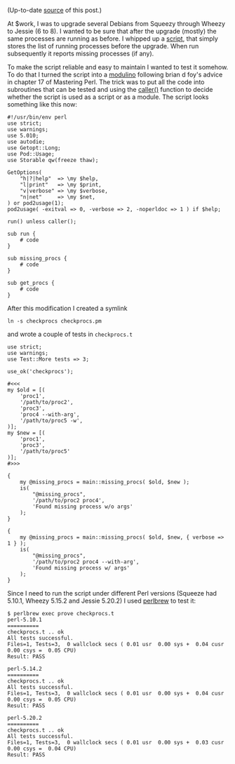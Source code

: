 (Up-to-date [source](https://github.com/jreisinger/blog/blob/master/posts/testing-perl-script.md) of this post.)

At $work, I was to upgrade several Debians from Squeezy through Wheezy to
Jessie (6 to 8). I wanted to be sure that after the upgrade (mostly) the same
processes are running as before. I whipped up a
[script](https://github.com/jreisinger/checkprocs/blob/master/checkprocs), that
simply stores the list of running processes before the upgrade. When run
subsequently it reports missing processes (if any). 

To make the script reliable and easy to maintain I wanted to test it somehow.
To do that I turned the script into a
[modulino](http://www.perlmonks.org/index.pl?node_id=396759) following brian d
foy's advice in chapter 17 of Mastering Perl. The trick was to put all the code
into subroutines that can be tested and using the
[caller()](http://perldoc.perl.org/functions/caller.html) function to decide
whether the script is used as a script or as a module. The script looks something 
like this now:

    #!/usr/bin/env perl
    use strict;
    use warnings;
    use 5.010;
    use autodie;
    use Getopt::Long;
    use Pod::Usage;
    use Storable qw(freeze thaw);
    
    GetOptions(
        "h|?|help"  => \my $help,
        "l|print"   => \my $print,
        "v|verbose" => \my $verbose,
        "n|net"     => \my $net,
    ) or pod2usage(1);
    pod2usage( -exitval => 0, -verbose => 2, -noperldoc => 1 ) if $help;
    
    run() unless caller();
    
    sub run {
        # code
    }
    
    sub missing_procs {
        # code
    }

    sub get_procs {
        # code
    }

After this modification I created a symlink

    ln -s checkprocs checkprocs.pm 

and wrote a couple of tests in `checkprocs.t`

    use strict;
    use warnings;
    use Test::More tests => 3;
    
    use_ok('checkprocs');
    
    #<<<
    my $old = [(
        'proc1',
        '/path/to/proc2',
        'proc3',
        'proc4 --with-arg',
        '/path/to/proc5 -w',
    )];
    my $new = [(
        'proc1',
        'proc3',
        '/path/to/proc5'
    )];
    #>>>
    
    {
        my @missing_procs = main::missing_procs( $old, $new );
        is(
            "@missing_procs",
            '/path/to/proc2 proc4',
            'Found missing process w/o args'
        );
    }
    
    {
        my @missing_procs = main::missing_procs( $old, $new, { verbose => 1 } );
        is(
            "@missing_procs",
            '/path/to/proc2 proc4 --with-arg',
            'Found missing process w/ args'
        );
    }

Since I need to run the script under different Perl versions (Squeeze had
5.10.1, Wheezy 5.15.2 and Jessie 5.20.2) I used [perlbrew](http://perlbrew.pl)
to test it:

    $ perlbrew exec prove checkprocs.t
    perl-5.10.1
    ==========
    checkprocs.t .. ok
    All tests successful.
    Files=1, Tests=3,  0 wallclock secs ( 0.01 usr  0.00 sys +  0.04 cusr  0.00 csys =  0.05 CPU)
    Result: PASS
    
    perl-5.14.2
    ==========
    checkprocs.t .. ok
    All tests successful.
    Files=1, Tests=3,  0 wallclock secs ( 0.01 usr  0.00 sys +  0.04 cusr  0.00 csys =  0.05 CPU)
    Result: PASS
    
    perl-5.20.2
    ==========
    checkprocs.t .. ok
    All tests successful.
    Files=1, Tests=3,  0 wallclock secs ( 0.01 usr  0.00 sys +  0.03 cusr  0.00 csys =  0.04 CPU)
    Result: PASS

